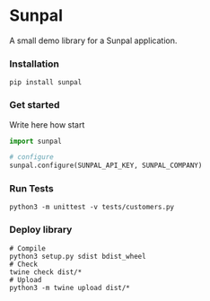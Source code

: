 # Sunpal
A small demo library for a Sunpal application.

### Installation
```
pip install sunpal
```

### Get started
Write here how start

```Python
import sunpal

# configure
sunpal.configure(SUNPAL_API_KEY, SUNPAL_COMPANY)

```

### Run Tests
```
python3 -m unittest -v tests/customers.py
```

### Deploy library
```
# Compile
python3 setup.py sdist bdist_wheel
# Check
twine check dist/*
# Upload
python3 -m twine upload dist/*
```